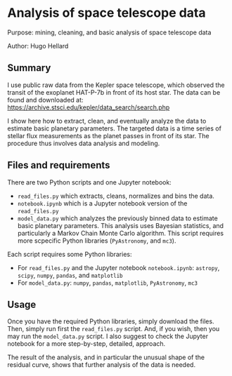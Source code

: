 # Analysis of space telescope data

Purpose: mining, cleaning, and basic analysis of space telescope data

Author: Hugo Hellard

## Summary
I use public raw data from the Kepler space telescope, which observed the transit of the exoplanet HAT-P-7b in front of its host star.
The data can be found and downloaded at: https://archive.stsci.edu/kepler/data_search/search.php

I show here how to extract, clean, and eventually analyze the data to estimate basic planetary parameters. The targeted data is a time series of stellar flux 
measurements as the planet passes in front of its star. The procedure thus involves data analysis and modeling.

## Files and requirements
There are two Python scripts and one Jupyter notebook:
- `read_files.py` which extracts, cleans, normalizes and bins the data.
- `notebook.ipynb` which is a Jupyter notebook version of the `read_files.py`
- `model_data.py` which analyzes the previously binned data to estimate basic planetary parameters. This analysis uses Bayesian statistics, and particularly 
a Markov Chain Monte Carlo algorithm. This script requires more scpecific Python libraries (`PyAstronomy`, and `mc3`).

Each script requires some Python libraries:
- For `read_files.py` and the Jupyter notebook `notebook.ipynb`: `astropy`, `scipy`, `numpy`, `pandas`, and `matplotlib`
- For `model_data.py`: `numpy`, `pandas`, `matplotlib`, `PyAstronomy`, `mc3`

## Usage
Once you have the required Python libraries, simply download the files. Then, simply run first the `read_files.py` script. And, if you wish, then you may run 
the `model_data.py` script. I also suggest to check the Jupyter notebook for a more step-by-step, detailed, approach.

The result of the analysis, and in particular the unusual shape of the residual curve, shows that further analysis of the data is needed.
